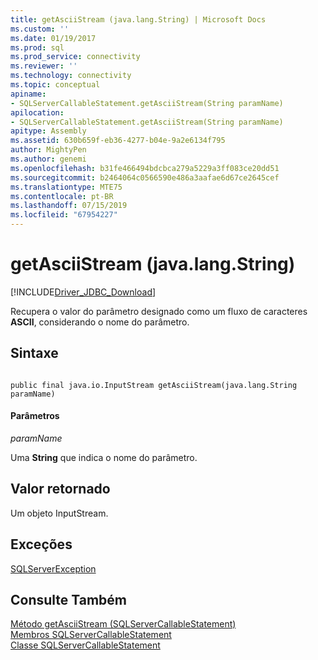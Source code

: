```yaml
---
title: getAsciiStream (java.lang.String) | Microsoft Docs
ms.custom: ''
ms.date: 01/19/2017
ms.prod: sql
ms.prod_service: connectivity
ms.reviewer: ''
ms.technology: connectivity
ms.topic: conceptual
apiname:
- SQLServerCallableStatement.getAsciiStream(String paramName)
apilocation:
- SQLServerCallableStatement.getAsciiStream(String paramName)
apitype: Assembly
ms.assetid: 630b659f-eb36-4277-b04e-9a2e6134f795
author: MightyPen
ms.author: genemi
ms.openlocfilehash: b31fe466494bdcbca279a5229a3ff083ce20dd51
ms.sourcegitcommit: b2464064c0566590e486a3aafae6d67ce2645cef
ms.translationtype: MTE75
ms.contentlocale: pt-BR
ms.lasthandoff: 07/15/2019
ms.locfileid: "67954227"
---
```

# <a name="getasciistream-javalangstring"></a>getAsciiStream (java.lang.String)
[!INCLUDE[Driver_JDBC_Download](../../../includes/driver_jdbc_download.md)]

  Recupera o valor do parâmetro designado como um fluxo de caracteres **ASCII**, considerando o nome do parâmetro.  
  
## <a name="syntax"></a>Sintaxe  
  
```  
  
public final java.io.InputStream getAsciiStream(java.lang.String paramName)  
```  
  
#### <a name="parameters"></a>Parâmetros  
 *paramName*  
  
 Uma **String** que indica o nome do parâmetro.  
  
## <a name="return-value"></a>Valor retornado  
 Um objeto InputStream.  
  
## <a name="exceptions"></a>Exceções  
 [SQLServerException](../../../connect/jdbc/reference/sqlserverexception-class.md)  
  
## <a name="see-also"></a>Consulte Também  
 [Método getAsciiStream &#40;SQLServerCallableStatement&#41;](../../../connect/jdbc/reference/getasciistream-method-sqlservercallablestatement.md)   
 [Membros SQLServerCallableStatement](../../../connect/jdbc/reference/sqlservercallablestatement-members.md)   
 [Classe SQLServerCallableStatement](../../../connect/jdbc/reference/sqlservercallablestatement-class.md)  
  
  
